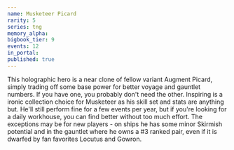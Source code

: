 ```yaml
---
name: Musketeer Picard
rarity: 5
series: tng
memory_alpha:
bigbook_tier: 9
events: 12
in_portal:
published: true
---
```


This holographic hero is a near clone of fellow variant Augment Picard, simply trading off some base power for better voyage and gauntlet numbers. If you have one, you probably don't need the other. Inspiring is a ironic collection choice for Musketeer as his skill set and stats are anything but. He'll still perform fine for a few events per year, but if you're looking for a daily workhouse, you can find better without too much effort. The exceptions may be for new players - on ships he has some minor Skirmish potential and in the gauntlet where he owns a #3 ranked pair, even if it is dwarfed by fan favorites Locutus and Gowron.
